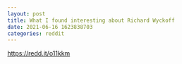 ```yaml
--- 
layout: post 
title: What I found interesting about Richard Wyckoff 
date: 2021-06-16 1623838703 
categories: reddit 
--- 
```

https://redd.it/o11kkm